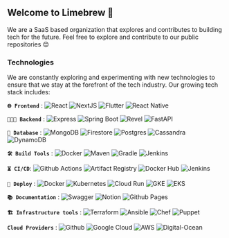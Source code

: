 ## Welcome to Limebrew 👋
We are a SaaS based organization that explores and contributes to building tech for the future.
Feel free to explore and contribute to our public repositories 😊

### Technologies
We are constantly exploring and experimenting with new technologies to ensure that we stay at the forefront of the tech industry. 
Our growing tech stack includes:

**`🌐 Frontend`**  : ![React](https://img.shields.io/badge/React-0f5ea8.svg?logo=react&logoColor=white)  ![NextJS](https://img.shields.io/badge/NextJS-000000.svg?logo=Next.js&logoColor=white)  ![Flutter](https://img.shields.io/badge/Flutter-02569B.svg?logo=Flutter&logoColor=white)  ![React Native](https://img.shields.io/badge/React-Native-61DAFB.svg?logo=React&logoColor=white)

**`🧑🏻‍💻 Backend`**  : ![Express](https://img.shields.io/badge/Express-000000.svg?logo=Express&logoColor=white) ![Spring Boot](https://img.shields.io/badge/Spring-Boot-6DB33F.svg?logo=SpringBoot&logoColor=white) ![Revel](https://img.shields.io/badge/Revel-00ADD8.svg?logo=go&logoColor=white) ![FastAPI](https://img.shields.io/badge/FastAPI-009688.svg?logo=FastAPI&logoColor=white)

**`💽 Database`**  : ![MongoDB](https://img.shields.io/badge/MongoDB-47A248.svg?logo=MongoDB&logoColor=white) ![Firestore](https://img.shields.io/badge/Firestore-FFCA28.svg?logo=Firebase&logoColor=white) ![Postgres](https://img.shields.io/badge/Postgresql-4169E1.svg?logo=PostgresQL&logoColor=white) ![Cassandra](https://img.shields.io/badge/Cassandra-1287B1.svg?logo=ApacheCassandra&logoColor=white) ![DynamoDB](https://img.shields.io/badge/DynamoDB-4053D6.svg?logo=AmazonDynamoDB&logoColor=white)

**`🛠️ Build Tools`**  : ![Docker](https://img.shields.io/badge/Docker-2496ED.svg?logo=Docker&logoColor=white) ![Maven](https://img.shields.io/badge/Maven-C71A36.svg?logo=ApacheMaven&logoColor=white) ![Gradle](https://img.shields.io/badge/Gradle-02303A.svg?logo=Gradle&logoColor=white) ![Jenkins](https://img.shields.io/badge/Jenkins-D24939.svg?logo=Jenkins&logoColor=white)

**`⏳ CI/CD`**: ![Github Actions](https://img.shields.io/badge/Github-Actions-2088FF.svg?logo=GithubActions&logoColor=white) ![Artifact Registry](https://img.shields.io/badge/Artifact-Registry-4285F4.svg?logo=GoogleCloud&logoColor=white) ![Docker Hub](https://img.shields.io/badge/Docker-Hub-2496ED.svg?logo=Docker&logoColor=white) ![Jenkins](https://img.shields.io/badge/Jenkins-D24939.svg?logo=Jenkins&logoColor=white)

**`🚀 Deploy`**  : ![Docker](https://img.shields.io/badge/Docker-2496ED.svg?logo=Docker&logoColor=white) ![Kubernetes](https://img.shields.io/badge/Kubernetes-326CE5.svg?logo=kubernetes&logoColor=white) ![Cloud Run](https://img.shields.io/badge/CloudRun-339c75.svg?logo=googlecloud&logoColor=white) ![GKE](https://img.shields.io/badge/GKE-54ba25.svg?logo=googlecloud&logoColor=white) ![EKS](https://img.shields.io/badge/EKS-FF9900.svg?logo=AmazonEKS&logoColor=white)

**`📚 Documentation`**  : ![Swagger](https://img.shields.io/badge/Swagger-85EA2D.svg?logo=Swagger&logoColor=white) ![Notion](https://img.shields.io/badge/Notion-000000.svg?logo=Notion&logoColor=white) ![Github Pages](https://img.shields.io/badge/Github-Pages-222222.svg?logo=Github&logoColor=white)

**`🏗️ Infrastructure tools`**  : ![Terraform](https://img.shields.io/badge/Terraform-7B42BC.svg?logo=Terraform&logoColor=white) ![Ansible](https://img.shields.io/badge/Ansible-EE0000.svg?logo=Ansible&logoColor=white) ![Chef](https://img.shields.io/badge/Chef-F09820.svg?logo=Chef&logoColor=white) ![Puppet](https://img.shields.io/badge/Puppet-FFAE1A.svg?logo=Puppet&logoColor=white)

**`Cloud Providers`**  : ![Github](https://img.shields.io/badge/Github-181717.svg?logo=Github&logoColor=white) ![Google Cloud](https://img.shields.io/badge/Google-Cloud-4285F4.svg?logo=GoogleCloud&logoColor=white) ![AWS](https://img.shields.io/badge/AWS-232F3E.svg?logo=AmazonAWS&logoColor=white) ![Digital-Ocean](https://img.shields.io/badge/DigitalOcean-0080FF.svg?logo=DigitalOcean&logoColor=white)
